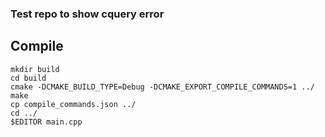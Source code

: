 ### Test repo to show cquery error
## Compile

```shell
mkdir build
cd build
cmake -DCMAKE_BUILD_TYPE=Debug -DCMAKE_EXPORT_COMPILE_COMMANDS=1 ../
make
cp compile_commands.json ../
cd ../
$EDITOR main.cpp
```
